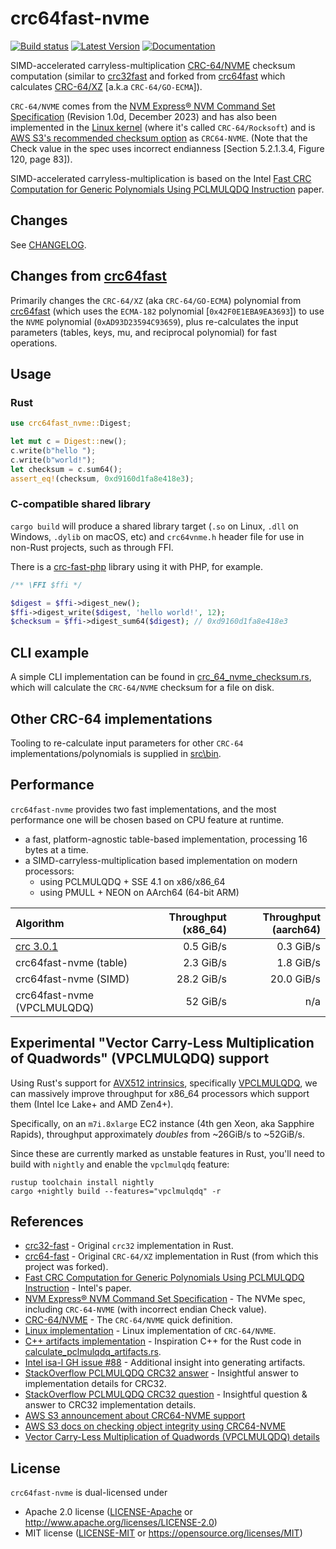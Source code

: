 crc64fast-nvme
=========

[![Build status](https://github.com/awesomized/crc64fast-nvme/workflows/Rust/badge.svg)](https://github.com/awesomized/crc64fast-nvme/actions?query=workflow%3ARust)
[![Latest Version](https://img.shields.io/crates/v/crc64fast-nvme.svg)](https://crates.io/crates/crc64fast-nvme)
[![Documentation](https://img.shields.io/badge/api-rustdoc-blue.svg)](https://docs.rs/crc64fast-nvme)

SIMD-accelerated carryless-multiplication [CRC-64/NVME](https://reveng.sourceforge.io/crc-catalogue/all.htm#crc.cat.crc-64-nvme) checksum computation
(similar to [crc32fast](https://crates.io/crates/crc32fast) and forked from [crc64fast](https://github.com/tikv/crc64fast) which calculates [CRC-64/XZ](https://reveng.sourceforge.io/crc-catalogue/all.htm#crc.cat.crc-64-xz) [a.k.a `CRC-64/GO-ECMA`]).

`CRC-64/NVME` comes from the [NVM Express® NVM Command Set Specification](https://nvmexpress.org/wp-content/uploads/NVM-Express-NVM-Command-Set-Specification-1.0d-2023.12.28-Ratified.pdf) (Revision 1.0d, December 2023) and has also been implemented in the [Linux kernel](https://github.com/torvalds/linux/blob/786c8248dbd33a5a7a07f7c6e55a7bfc68d2ca48/lib/crc64.c#L66-L73) (where it's called `CRC-64/Rocksoft`) and is [AWS S3's recommended checksum option](https://docs.aws.amazon.com/AmazonS3/latest/userguide/checking-object-integrity.html) as `CRC64-NVME`. (Note that the Check value in the spec uses incorrect endianness [Section 5.2.1.3.4, Figure 120, page 83]).

SIMD-accelerated carryless-multiplication is based on the Intel [Fast CRC Computation for Generic Polynomials Using PCLMULQDQ Instruction](https://web.archive.org/web/20131224125630/https://www.intel.com/content/dam/www/public/us/en/documents/white-papers/fast-crc-computation-generic-polynomials-pclmulqdq-paper.pdf) paper.

## Changes

See [CHANGELOG](CHANGELOG.md).

## Changes from [crc64fast](https://github.com/tikv/crc64fast)

Primarily changes the `CRC-64/XZ` (aka `CRC-64/GO-ECMA`) polynomial from [crc64fast](https://github.com/tikv/crc64fast) (which uses the `ECMA-182` polynomial [`0x42F0E1EBA9EA3693`]) to use the `NVME` polynomial (`0xAD93D23594C93659`), plus re-calculates the input parameters (tables, keys, mu, and reciprocal polynomial) for fast operations.

## Usage

### Rust

```rust
use crc64fast_nvme::Digest;

let mut c = Digest::new();
c.write(b"hello ");
c.write(b"world!");
let checksum = c.sum64();
assert_eq!(checksum, 0xd9160d1fa8e418e3);
```

### C-compatible shared library
`cargo build` will produce a shared library target (`.so` on Linux, `.dll` on Windows, `.dylib` on macOS, etc) and `crc64vnme.h` header file for use in non-Rust projects, such as through FFI.

There is a [crc-fast-php](https://github.com/awesomized/crc-fast-php) library using it with PHP, for example.

```php
/** \FFI $ffi */

$digest = $ffi->digest_new();
$ffi->digest_write($digest, 'hello world!', 12);
$checksum = $ffi->digest_sum64($digest); // 0xd9160d1fa8e418e3
```

## CLI example
A simple CLI implementation can be found in [crc_64_nvme_checksum.rs](src\bin\crc_64_nvme_checksum.rs), which will calculate the `CRC-64/NVME` checksum for a file on disk.

## Other CRC-64 implementations
Tooling to re-calculate input parameters for other `CRC-64` implementations/polynomials is supplied in [src\bin](src\bin).

## Performance

`crc64fast-nvme` provides two fast implementations, and the most performance one will
be chosen based on CPU feature at runtime.

* a fast, platform-agnostic table-based implementation, processing 16 bytes at a time.
* a SIMD-carryless-multiplication based implementation on modern processors:
    * using PCLMULQDQ + SSE 4.1 on x86/x86_64
    * using PMULL + NEON on AArch64 (64-bit ARM)

| Algorithm                   | Throughput (x86_64) | Throughput (aarch64) |
|:----------------------------|--------------------:|---------------------:|
| [crc 3.0.1]                 |           0.5 GiB/s |            0.3 GiB/s |
| crc64fast-nvme (table)      |           2.3 GiB/s |            1.8 GiB/s |
| crc64fast-nvme (SIMD)       |          28.2 GiB/s |           20.0 GiB/s |
| crc64fast-nvme (VPCLMULQDQ) |            52 GiB/s |                 n/a  |

[crc 3.0.1]: https://docs.rs/crc/3.0.1/crc/index.html

## Experimental "Vector Carry-Less Multiplication of Quadwords" (VPCLMULQDQ) support

Using Rust's support for [AVX512 intrinsics](https://github.com/rust-lang/rust/issues/111137), specifically [VPCLMULQDQ](https://doc.rust-lang.org/src/core/stdarch/crates/core_arch/src/x86/vpclmulqdq.rs.html), we can massively improve throughput for x86_64 processors which support them (Intel Ice Lake+ and AMD Zen4+).

Specifically, on an `m7i.8xlarge` EC2 instance (4th gen Xeon, aka Sapphire Rapids), throughput approximately _doubles_ from ~26GiB/s to ~52GiB/s.

Since these are currently marked as unstable features in Rust, you'll need to build with `nightly` and enable the `vpclmulqdq` feature:

``` 
rustup toolchain install nightly
cargo +nightly build --features="vpclmulqdq" -r
```

## References

* [crc32-fast](https://crates.io/crates/crc32fast) - Original `crc32` implementation in Rust.
* [crc64-fast](https://github.com/tikv/crc64fast) - Original `CRC-64/XZ` implementation in Rust (from which this project was forked).
* [Fast CRC Computation for Generic Polynomials Using PCLMULQDQ Instruction](https://web.archive.org/web/20131224125630/https://www.intel.com/content/dam/www/public/us/en/documents/white-papers/fast-crc-computation-generic-polynomials-pclmulqdq-paper.pdf) - Intel's paper.
* [NVM Express® NVM Command Set Specification](https://nvmexpress.org/wp-content/uploads/NVM-Express-NVM-Command-Set-Specification-1.0d-2023.12.28-Ratified.pdf) - The NVMe spec, including `CRC-64-NVME` (with incorrect endian Check value).
* [CRC-64/NVME](https://reveng.sourceforge.io/crc-catalogue/all.htm#crc.cat.crc-64-nvme) - The `CRC-64/NVME` quick definition.
* [Linux implementation](https://github.com/torvalds/linux/blob/786c8248dbd33a5a7a07f7c6e55a7bfc68d2ca48/lib/crc64.c) - Linux implementation of `CRC-64/NVME`.
* [C++ artifacts implementation](https://github.com/jeffareid/crc/blob/master/crc64r/crc64rg.cpp) - Inspiration C++ for the Rust code in [calculate_pclmulqdq_artifacts.rs](src\bin\calculate_pclmulqdq_artifacts.rs).
* [Intel isa-l GH issue #88](https://github.com/intel/isa-l/issues/88) - Additional insight into generating artifacts.
* [StackOverflow PCLMULQDQ CRC32 answer](https://stackoverflow.com/questions/71328336/fast-crc-with-pclmulqdq-not-reflected/71329114#71329114) - Insightful answer to implementation details for CRC32.
* [StackOverflow PCLMULQDQ CRC32 question](https://stackoverflow.com/questions/21171733/calculating-constants-for-crc32-using-pclmulqdq) - Insightful question & answer to CRC32 implementation details.
* [AWS S3 announcement about CRC64-NVME support](https://aws.amazon.com/blogs/aws/introducing-default-data-integrity-protections-for-new-objects-in-amazon-s3/)
* [AWS S3 docs on checking object integrity using CRC64-NVME](https://docs.aws.amazon.com/AmazonS3/latest/userguide/checking-object-integrity.html)
* [Vector Carry-Less Multiplication of Quadwords (VPCLMULQDQ) details](https://en.wikichip.org/wiki/x86/vpclmulqdq)

## License

`crc64fast-nvme` is dual-licensed under

* Apache 2.0 license ([LICENSE-Apache](./LICENSE-Apache) or <http://www.apache.org/licenses/LICENSE-2.0>)
* MIT license ([LICENSE-MIT](./LICENSE-MIT) or <https://opensource.org/licenses/MIT>)
